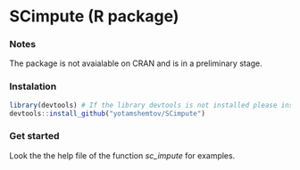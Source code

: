 # SCimpute (R package)				

### Notes		
The package is not avaialable on CRAN and is in a preliminary stage. 		

### Instalation		
```R		
library(devtools) # If the library devtools is not installed please install it.		
devtools::install_github("yotamshemtov/SCimpute")		
```		
### Get started		
Look the the help file of the function *sc_impute* for examples.
